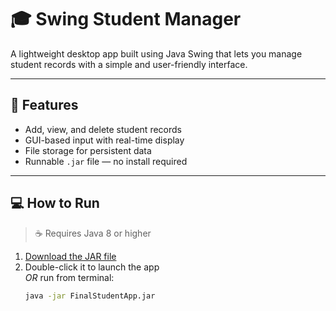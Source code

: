 # 🎓 Swing Student Manager

A lightweight desktop app built using Java Swing that lets you manage student records with a simple and user-friendly interface.

---

## 🚀 Features

- Add, view, and delete student records
- GUI-based input with real-time display
- File storage for persistent data
- Runnable `.jar` file — no install required

---

## 💻 How to Run

> ☕ Requires Java 8 or higher

1. [Download the JAR file](./FinalStudentApp.jar)
2. Double-click it to launch the app  
   _OR_ run from terminal:
   ```bash
   java -jar FinalStudentApp.jar
